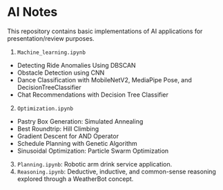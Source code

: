 # AI Notes

This repository contains basic implementations of AI applications for presentation/review purposes.

1. `Machine_learning.ipynb`
- Detecting Ride Anomalies Using DBSCAN
- Obstacle Detection using CNN
- Dance Classification with MobileNetV2, MediaPipe Pose, and DecisionTreeClassifier
- Chat Recommendations with Decision Tree Classifier
2. `Optimization.ipynb`
- Pastry Box Generation: Simulated Annealing
- Best Roundtrip: Hill Climbing
- Gradient Descent for AND Operator
- Schedule Planning with Genetic Algorithm
- Sinusoidal Optimization: Particle Swarm Optimization
3. `Planning.ipynb`: Robotic arm drink service application.
4. `Reasoning.ipynb`: Deductive, inductive, and common-sense reasoning explored through a WeatherBot concept.

